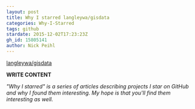 ```yaml
---
layout: post
title: Why I starred langleywa/gisdata
categories: Why-I-Starred
tags: github
stardate: 2015-12-02T17:23:23Z
gh_id: 15805141
author: Nick Peihl
---
```


[langleywa/gisdata](https://github.com/langleywa/gisdata)

**WRITE CONTENT**

*"Why I starred" is a series of articles describing projects I star on GitHub and why I found them interesting. My hope is that you'll find them interesting as well.*

